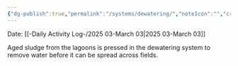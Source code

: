 ```yaml
---
{"dg-publish":true,"permalink":"/systems/dewatering/","noteIcon":"","created":"2025-05-20T10:31:54.461-05:00"}
---
```


Date: [[-Daily Activity Log-/2025 03-March 03\|2025 03-March 03]]

Aged sludge from the lagoons is pressed in the dewatering system to remove water before it can be spread across fields.